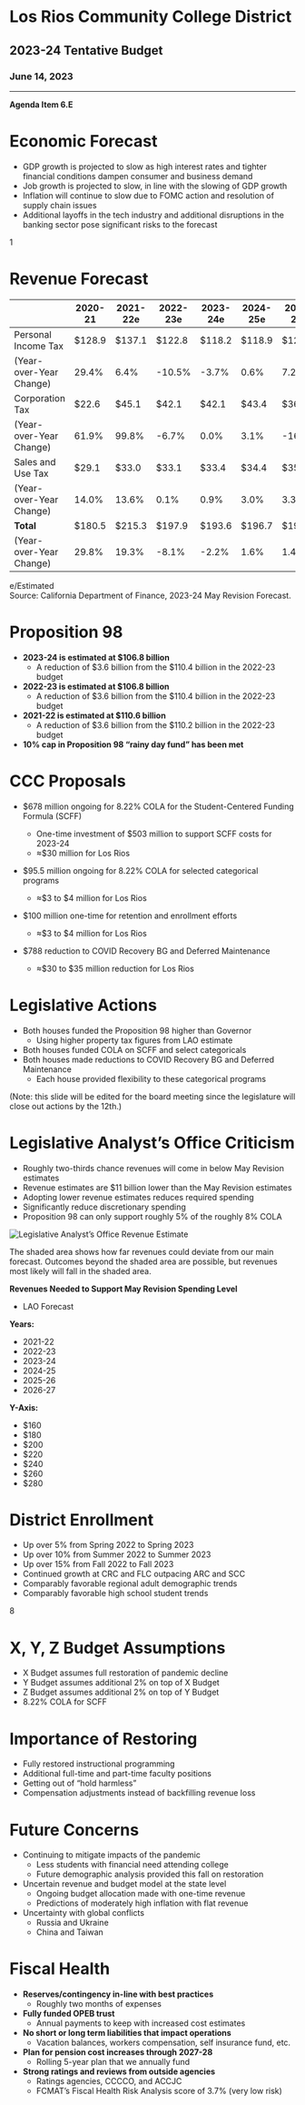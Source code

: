 <!-- Page 1 -->
# Los Rios Community College District
## 2023-24 Tentative Budget
### June 14, 2023

---

**Agenda Item 6.E**
<!-- Page 2 -->
# Economic Forecast

- GDP growth is projected to slow as high interest rates and tighter financial conditions dampen consumer and business demand
- Job growth is projected to slow, in line with the slowing of GDP growth
- Inflation will continue to slow due to FOMC action and resolution of supply chain issues
- Additional layoffs in the tech industry and additional disruptions in the banking sector pose significant risks to the forecast

1
<!-- Page 3 -->
# Revenue Forecast

|                     | 2020-21 | 2021-22e | 2022-23e | 2023-24e | 2024-25e | 2025-26e | 2026-27e |
|---------------------|---------|----------|----------|----------|----------|----------|----------|
| Personal Income Tax  | $128.9  | $137.1   | $122.8   | $118.2   | $118.9   | $127.5   | $141.8   |
| (Year-over-Year Change) | 29.4%  | 6.4%     | -10.5%   | -3.7%    | 0.6%     | 7.2%     | 11.2%    |
| Corporation Tax      | $22.6   | $45.1    | $42.1    | $42.1    | $43.4    | $36.4    | $26.6    |
| (Year-over-Year Change) | 61.9%  | 99.8%    | -6.7%    | 0.0%     | 3.1%     | -16.1%   | -26.8%   |
| Sales and Use Tax    | $29.1   | $33.0    | $33.1    | $33.4    | $34.4    | $35.5    | $36.3    |
| (Year-over-Year Change) | 14.0%  | 13.6%    | 0.1%     | 0.9%     | 3.0%     | 3.3%     | 2.2%     |
| **Total**            | $180.5  | $215.3   | $197.9   | $193.6   | $196.7   | $199.4   | $204.8   |
| (Year-over-Year Change) | 29.8%  | 19.3%    | -8.1%    | -2.2%    | 1.6%     | 1.4%     | 2.7%     |

e/Estimated  
Source: California Department of Finance, 2023-24 May Revision Forecast.
<!-- Page 4 -->
# Proposition 98

- **2023-24 is estimated at $106.8 billion**
  - A reduction of $3.6 billion from the $110.4 billion in the 2022-23 budget
- **2022-23 is estimated at $106.8 billion**
  - A reduction of $3.6 billion from the $110.4 billion in the 2022-23 budget
- **2021-22 is estimated at $110.6 billion**
  - A reduction of $3.6 billion from the $110.2 billion in the 2022-23 budget
- **10% cap in Proposition 98 “rainy day fund” has been met**
<!-- Page 5 -->
# CCC Proposals

- $678 million ongoing for 8.22% COLA for the Student-Centered Funding Formula (SCFF)  
  - One-time investment of $503 million to support SCFF costs for 2023-24  
  - ≈$30 million for Los Rios  

- $95.5 million ongoing for 8.22% COLA for selected categorical programs  
  - ≈$3 to $4 million for Los Rios  

- $100 million one-time for retention and enrollment efforts  
  - ≈$3 to $4 million for Los Rios  

- $788 reduction to COVID Recovery BG and Deferred Maintenance  
  - ≈$30 to $35 million reduction for Los Rios  
<!-- Page 6 -->
# Legislative Actions
- Both houses funded the Proposition 98 higher than Governor
  - Using higher property tax figures from LAO estimate
- Both houses funded COLA on SCFF and select categoricals
- Both houses made reductions to COVID Recovery BG and Deferred Maintenance
  - Each house provided flexibility to these categorical programs

(Note: this slide will be edited for the board meeting since the legislature will close out actions by the 12th.)
<!-- Page 7 -->
# Legislative Analyst’s Office Criticism
- Roughly two-thirds chance revenues will come in below May Revision estimates
- Revenue estimates are $11 billion lower than the May Revision estimates
- Adopting lower revenue estimates reduces required spending
- Significantly reduce discretionary spending
- Proposition 98 can only support roughly 5% of the roughly 8% COLA
<!-- Page 8 -->
![Legislative Analyst’s Office Revenue Estimate](https://via.placeholder.com/768x1365.png?text=Legislative+Analyst%E2%80%99s+Office+Revenue+Estimate)

The shaded area shows how far revenues could deviate from our main forecast. Outcomes beyond the shaded area are possible, but revenues most likely will fall in the shaded area.

**Revenues Needed to Support May Revision Spending Level**

- LAO Forecast

**Years:**
- 2021-22
- 2022-23
- 2023-24
- 2024-25
- 2025-26
- 2026-27

**Y-Axis:**
- $160
- $180
- $200
- $220
- $240
- $260
- $280
<!-- Page 9 -->
# District Enrollment
- Up over 5% from Spring 2022 to Spring 2023
- Up over 10% from Summer 2022 to Summer 2023
- Up over 15% from Fall 2022 to Fall 2023
- Continued growth at CRC and FLC outpacing ARC and SCC
- Comparably favorable regional adult demographic trends
- Comparably favorable high school student trends

8
<!-- Page 10 -->
# X, Y, Z Budget Assumptions
- X Budget assumes full restoration of pandemic decline
- Y Budget assumes additional 2% on top of X Budget
- Z Budget assumes additional 2% on top of Y Budget
- 8.22% COLA for SCFF
<!-- Page 11 -->
# Importance of Restoring
- Fully restored instructional programming
- Additional full-time and part-time faculty positions
- Getting out of “hold harmless”
- Compensation adjustments instead of backfilling revenue loss
<!-- Page 12 -->
# Future Concerns
- Continuing to mitigate impacts of the pandemic
  - Less students with financial need attending college
  - Future demographic analysis provided this fall on restoration
- Uncertain revenue and budget model at the state level
  - Ongoing budget allocation made with one-time revenue
  - Predictions of moderately high inflation with flat revenue
- Uncertainty with global conflicts
  - Russia and Ukraine
  - China and Taiwan
<!-- Page 13 -->
# Fiscal Health

- **Reserves/contingency in-line with best practices**
  - Roughly two months of expenses
- **Fully funded OPEB trust**
  - Annual payments to keep with increased cost estimates
- **No short or long term liabilities that impact operations**
  - Vacation balances, workers compensation, self insurance fund, etc.
- **Plan for pension cost increases through 2027-28**
  - Rolling 5-year plan that we annually fund
- **Strong ratings and reviews from outside agencies**
  - Ratings agencies, CCCCO, and ACCJC
  - FCMAT’s Fiscal Health Risk Analysis score of 3.7% (very low risk)
